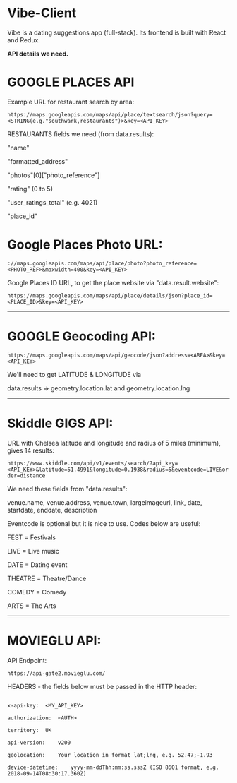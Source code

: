 # Vibe-Client

Vibe is a dating suggestions app (full-stack). Its frontend is built with React and Redux. 

**API details we need.**

# GOOGLE PLACES API

Example URL for restaurant search by area: 

```https://maps.googleapis.com/maps/api/place/textsearch/json?query=<STRING(e.g."southwark,restaurants")>&key=<API_KEY>```


RESTAURANTS fields we need (from data.results):

"name"

"formatted_address"

"photos"[0]["photo_reference"]

"rating" (0 to 5)

"user_ratings_total" (e.g. 4021)

"place_id"



# Google Places Photo URL:

```://maps.googleapis.com/maps/api/place/photo?photo_reference=<PHOTO_REF>&maxwidth=400&key=<API_KEY>```


Google Places ID URL, to get the place website via "data.result.website":

```https://maps.googleapis.com/maps/api/place/details/json?place_id=<PLACE_ID>&key=<API_KEY>```


***********************************


# GOOGLE Geocoding API:

```https://maps.googleapis.com/maps/api/geocode/json?address=<AREA>&key=<API_KEY>```

We'll need to get LATITUDE & LONGITUDE via
  
  data.results => geometry.location.lat and geometry.location.lng

**************************************


# Skiddle GIGS API:

URL with Chelsea latitude and longitude and radius of 5 miles (minimum), gives 14 results:
  
```https://www.skiddle.com/api/v1/events/search/?api_key=<API_KEY>&latitude=51.4991&longitude=0.1938&radius=5&eventcode=LIVE&order=distance```


We need these fields from "data.results":
  
venue.name, venue.address, venue.town, largeimageurl, link, date, startdate, enddate, description
  
  
Eventcode is optional but it is nice to use. Codes below are useful:
  
FEST = Festivals
  
LIVE = Live music
  
DATE = Dating event
  
THEATRE = Theatre/Dance
  
COMEDY = Comedy
  
ARTS = The Arts
  

******************************************
  
# MOVIEGLU API:

API Endpoint:
  
```https://api-gate2.movieglu.com/```

  
HEADERS - the fields below must be passed in the HTTP header:
  
```client:	FUTU
  
x-api-key:	<MY_API_KEY>
  
authorization:	<AUTH>
  
territory:	UK
  
api-version:	v200
  
geolocation:	Your location in format lat;lng, e.g. 52.47;-1.93
  
device-datetime:	yyyy-mm-ddThh:mm:ss.sssZ (ISO 8601 format, e.g. 2018-09-14T08:30:17.360Z)